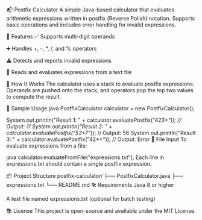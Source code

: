 📬 Postfix Calculator
A simple Java-based calculator that evaluates arithmetic expressions written in postfix (Reverse Polish) notation. Supports basic operations and includes error handling for invalid expressions.

🚀 Features
✅ Supports multi-digit operands

➕ Handles +, -, *, /, and % operators

⚠️ Detects and reports invalid expressions

📂 Reads and evaluates expressions from a text file

🧠 How It Works
The calculator uses a stack to evaluate postfix expressions. Operands are pushed onto the stack, and operators pop the top two values to compute the result.

📄 Sample Usage
java
PostfixCalculator calculator = new PostfixCalculator();

System.out.println("Result 1: " + calculator.evaluatePostfix("42*3+")); // Output: 11
System.out.println("Result 2: " + calculator.evaluatePostfix("53+7*")); // Output: 56
System.out.println("Result 3: " + calculator.evaluatePostfix("42*+"));  // Output: Error
📁 File Input
To evaluate expressions from a file:

java
calculator.evaluateFromFile("expressions.txt");
Each line in expressions.txt should contain a single postfix expression.

📦 Project Structure
postfix-calculator/
├── PostfixCalculator.java
├── expressions.txt
└── README.md
🛠️ Requirements
Java 8 or higher

A text file named expressions.txt (optional for batch testing)

📚 License
This project is open-source and available under the MIT License.
